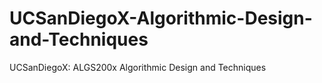 # UCSanDiegoX-Algorithmic-Design-and-Techniques
UCSanDiegoX: ALGS200x Algorithmic Design and Techniques
